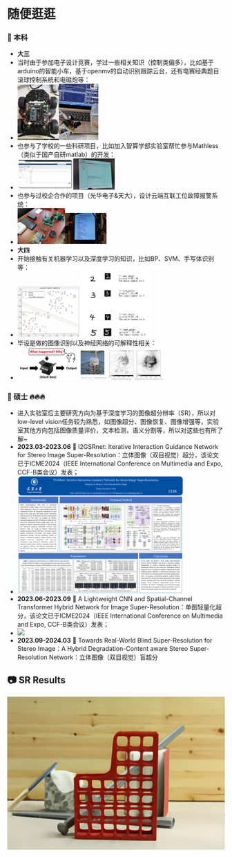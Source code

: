 # 随便逛逛
### 📢 本科
- **大三**
- 当时由于参加电子设计竞赛，学过一些相关知识（控制类偏多），比如基于arduino的智能小车，基于openmv的自动识别跟踪云台，还有电赛经典题目滚球控制系统和电磁炮等：
- <img src="images/智能小车.jpg" width="20%"><img src="images/openmv.jpg" width="19%">
- 也参与了学校的一些科研项目，比如加入智算学部实验室帮忙参与Mathless（类似于国产自研matlab）的开发：
- <img src="images/Mathless.png" width="27%"><img src="images/Mathless2.jpg" width="20%">
- 也参与过校企合作的项目（光华电子&天大），设计云端互联工位故障报警系统：
- <img src="images/校企合作项目.jpg" width="23%"><img src="images/校企合作项目2.jpg" width="20%">
- **大四**
- 开始接触有关机器学习以及深度学习的知识，比如BP、SVM、手写体识别等：
- <img src="images/SVM.jpg" width="30%"><img src="images/手写体识别.png" width="35%">
- 毕设是做的图像识别以及神经网络的可解释性相关：
- <img src="images/神经网络可解释性.png" width="30%"><img src="images/毕设.png" width="40%">
### 📢 硕士 🔥🔥🔥
- 进入实验室后主要研究方向为基于深度学习的图像超分辨率（SR），所以对low-level vision任务较为熟悉，如图像超分、图像恢复、图像增强等，实验室其他方向包括图像质量评价，文本检测，语义分割等，所以对这些也有所了解~
- **2023.03-2023.06** 🚀 I2GSRnet: Iterative Interaction Guidance Network for Stereo Image Super-Resolution：立体图像（双目视觉）超分，该论文已于ICME2024（IEEE International Conference on Multimedia and Expo, CCF-B类会议）发表；
- <img src="images/ICME2024poster.png" width="80%">
- **2023.06-2023.09** 🚀 A Lightweight CNN and Spatial-Channel Transformer Hybrid Network for Image Super-Resolution：单图轻量化超分，该论文已于ICME2024（IEEE International Conference on Multimedia and Expo, CCF-B类会议）发表；
- <img src="images/ICME2024oral.png" width="80%">
- **2023.09-2024.03** 🚀 Towards Real-World Blind Super-Resolution for Stereo Image：A Hybrid Degradation-Content aware Stereo Super-Resolution Network：立体图像（双目视觉）盲超分
## 📷 SR Results
[<img src="images/000005_L.png">](https://imgsli.com/Mjc5OTQz)
